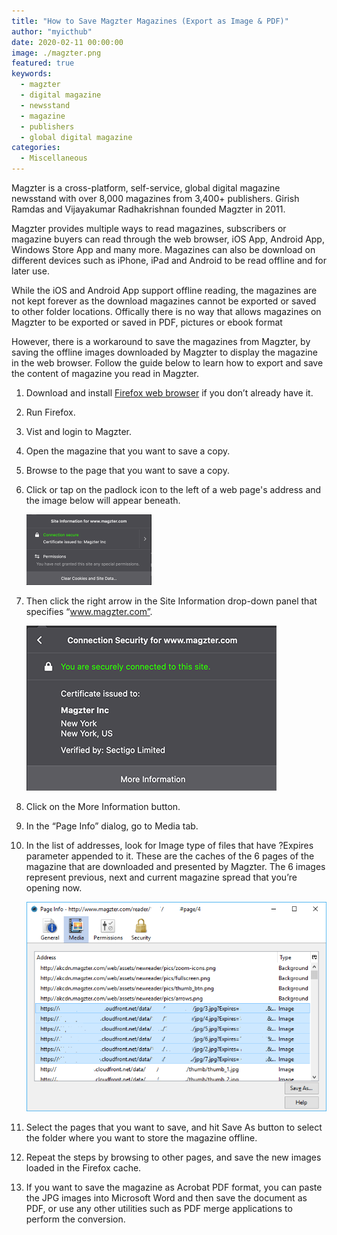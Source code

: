 ```yaml
---
title: "How to Save Magzter Magazines (Export as Image & PDF)"
author: "myicthub"
date: 2020-02-11 00:00:00
image: ./magzter.png
featured: true
keywords:
  - magzter
  - digital magazine
  - newsstand
  - magazine
  - publishers
  - global digital magazine
categories:
  - Miscellaneous
---
```


Magzter is a cross-platform, self-service, global digital magazine newsstand with over 8,000 magazines from 3,400+ publishers. Girish Ramdas and Vijayakumar Radhakrishnan founded Magzter in 2011.

Magzter provides multiple ways to read magazines, subscribers or magazine buyers can read through the web browser, iOS App, Android App, Windows Store App and many more. Magazines can also be download on different devices such as iPhone, iPad and Android to be read offline and for later use.

While the iOS and Android App support offline reading, the magazines are not kept forever as the download magazines cannot be exported or saved to other folder locations. Offically there is no way that allows magazines on Magzter to be exported or saved in PDF, pictures or ebook format

However, there is a workaround to save the magazines from Magzter, by saving the offline images downloaded by Magzter to display the magazine in the web browser. Follow the guide below to learn how to export and save the content of magazine you read in Magzter.

1. Download and install [Firefox web browser](https://www.mozilla.org/en-US/firefox/new/) if you don’t already have it.
2. Run Firefox.
3. Vist and login to Magzter.
4. Open the magazine that you want to save a copy.
5. Browse to the page that you want to save a copy.
6. Click or tap on the padlock icon to the left of a web page's address and the image below will appear beneath.

   <img src="./magzter-1.png" alt="magzter" style="width:200px !important;">

7. Then click the right arrow in the Site Information drop-down panel that specifies “www.magzter.com”.

   ![magzter](./magzter-2.png)

8. Click on the More Information button.
9. In the “Page Info” dialog, go to Media tab.
10. In the list of addresses, look for Image type of files that have ?Expires parameter appended to it. These are the caches of the 6 pages of the magazine that are downloaded and presented by Magzter. The 6 images represent previous, next and current magazine spread that you’re opening now.

    ![magzter](./save-magazine-magzter.png)

11. Select the pages that you want to save, and hit Save As button to select the folder where you want to store the magazine offline.

12. Repeat the steps by browsing to other pages, and save the new images loaded in the Firefox cache.
13. If you want to save the magazine as Acrobat PDF format, you can paste the JPG images into Microsoft Word and then save the document as PDF, or use any other utilities such as PDF merge applications to perform the conversion.
